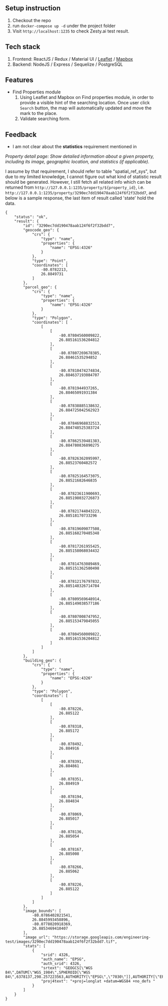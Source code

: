 ## Setup instruction
1. Checkout the repo
1. run `docker-compose up -d` under the project folder
1. Visit `http://localhost:1235` to check Zesty.ai test result.

## Tech stack
1. Frontend: ReactJS / Redux / Material UI / [Leaflet](https://leafletjs.com) / [Mapbox](https://www.mapbox.com)
1. Backend: NodeJS / Express / Sequelize / PostgreSQL

## Features
* Find Properties module
  1. Using Leaflet and Mapbox on Find properties module, in order to provide a visible hint of the searching location.
Once user click `Search` button, the map will automatically updated and move the mark to the place.
  1. Validate searching form.

## Feedback
* I am not clear about the __statistics__ requirement mentioned in 

_Property detail page: Show detailed information about a given property, including its image, geographic location, and statistics (if applicable)._

I assume by that requirement, I should refer to table "spatial_ref_sys", but due to my limited knowledge, I cannot figure out what kind of statistic result should be generated. However, I still fetch all related info which can be returned from `http://127.0.0.1:1235/property/${property_id}`, i.e. `http://127.0.0.1:1235/property/3290ec7dd190478aab124f6f2f32bdd7`, and below is a sample response, the last item of result called 'state' hold the data.

```
{
    "status": "ok",
    "result": {
        "id": "3290ec7dd190478aab124f6f2f32bdd7",
        "geocode_geo": {
            "crs": {
                "type": "name",
                "properties": {
                    "name": "EPSG:4326"
                }
            },
            "type": "Point",
            "coordinates": [
                -80.0782213,
                26.8849731
            ]
        },
        "parcel_geo": {
            "crs": {
                "type": "name",
                "properties": {
                    "name": "EPSG:4326"
                }
            },
            "type": "Polygon",
            "coordinates": [
                [
                    [
                        -80.07804560009822,
                        26.885161536204812
                    ],
                    [
                        -80.07807269678385,
                        26.88461535294852
                    ],
                    [
                        -80.07810474274834,
                        26.884637193084707
                    ],
                    [
                        -80.0781944937265,
                        26.88465091931384
                    ],
                    [
                        -80.07838885138632,
                        26.884725042562923
                    ],
                    [
                        -80.07846968832513,
                        26.884748525383724
                    ],
                    [
                        -80.07862539481383,
                        26.884780836890275
                    ],
                    [
                        -80.07826362095997,
                        26.88523760482572
                    ],
                    [
                        -80.07825164573075,
                        26.88521682646835
                    ],
                    [
                        -80.07823611900693,
                        26.885198032726873
                    ],
                    [
                        -80.07821744043223,
                        26.88518170733296
                    ],
                    [
                        -80.07819609077508,
                        26.885168270485348
                    ],
                    [
                        -80.07817261955425,
                        26.885158068034432
                    ],
                    [
                        -80.07814763089469,
                        26.885151362580498
                    ],
                    [
                        -80.07812176797832,
                        26.885148326714784
                    ],
                    [
                        -80.07809569648914,
                        26.885149038577186
                    ],
                    [
                        -80.07807008747952,
                        26.885153479845055
                    ],
                    [
                        -80.07804560009822,
                        26.885161536204812
                    ]
                ]
            ]
        },
        "building_geo": {
            "crs": {
                "type": "name",
                "properties": {
                    "name": "EPSG:4326"
                }
            },
            "type": "Polygon",
            "coordinates": [
                [
                    [
                        -80.078226,
                        26.885122
                    ],
                    [
                        -80.078318,
                        26.885172
                    ],
                    [
                        -80.078492,
                        26.884916
                    ],
                    [
                        -80.078391,
                        26.884861
                    ],
                    [
                        -80.078351,
                        26.884919
                    ],
                    [
                        -80.078194,
                        26.884834
                    ],
                    [
                        -80.078069,
                        26.885017
                    ],
                    [
                        -80.078136,
                        26.885054
                    ],
                    [
                        -80.078167,
                        26.885008
                    ],
                    [
                        -80.078266,
                        26.885062
                    ],
                    [
                        -80.078226,
                        26.885122
                    ]
                ]
            ]
        },
        "image_bounds": [
            -80.0786402821541,
            26.8845993458896,
            -80.0778020918369,
            26.8853469410407
        ],
        "image_url": "https://storage.googleapis.com/engineering-test/images/3290ec7dd190478aab124f6f2f32bdd7.tif",
        "stats": [
            {
                "srid": 4326,
                "auth_name": "EPSG",
                "auth_srid": 4326,
                "srtext": "GEOGCS[\"WGS 84\",DATUM[\"WGS_1984\",SPHEROID[\"WGS 84\",6378137,298.257223563,AUTHORITY[\"EPSG\",\"7030\"]],AUTHORITY[\"EPSG\",\"6326\"]],PRIMEM[\"Greenwich\",0,AUTHORITY[\"EPSG\",\"8901\"]],UNIT[\"degree\",0.0174532925199433,AUTHORITY[\"EPSG\",\"9122\"]],AUTHORITY[\"EPSG\",\"4326\"]]",
                "proj4text": "+proj=longlat +datum=WGS84 +no_defs "
            }
        ]
    }
}
```
